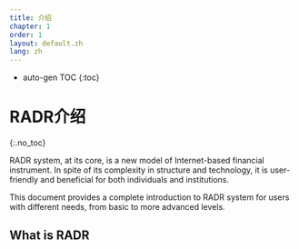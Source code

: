 ```yaml
---
title: 介绍
chapter: 1
order: 1
layout: default.zh
lang: zh
---
```


* auto-gen TOC
{:toc}

# RADR介绍
{:.no_toc}

RADR system, at its core, is a new model of Internet-based financial instrument. In spite of its complexity in structure and technology, it is user-friendly and beneficial for both individuals and institutions.

This document provides a complete introduction to RADR system for users with different needs, from basic to more advanced levels.

## What is RADR

